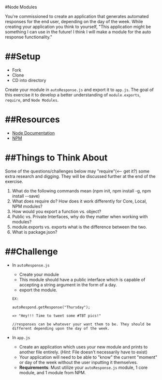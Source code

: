 #Node Modules

You're commissioned to create an application that generates automated responses for the end user, depending on the day of the week. While creating your application you think to yourself, "This application might be something I can use in the future! I think I will make a module for the auto response functionality."

##Setup
===
- Fork
- Clone
- CD into directory

Create your module in `autoResponse.js` and export it to `app.js`. The goal of this exercise it to develop a better understanding of `module.exports`, `require`, and `Node Modules`.


##Resources
===
- [Node Documentation](https://nodejs.org/api/)
- [NPM](https://www.npmjs.com/)	

##Things to Think About
===
Some of the questions/challenges below may "require"(<-- get it?) some extra research and digging. They will be discussed further at the end of the exercise.

1. What do the following commands mean (npm init, npm install <module> -g, npm install <module> --save)
2. What does require do? How does it work differently for Core, Local, NPM modules?
3. How would you export a function vs. object?
4. Public vs. Private Interfaces, why do they matter when working with modules?
5. module.exports vs. exports what is the difference between the two.
6. What is package.json?


##Challenge
===
- In `autoResponse.js`
  - Create your module
  - This module should have a public interface which is capable of accepting a string argument in the form of a day.
  - export the module.
  
  ```
  EX:
  
  autoRespond.getResponse("Thursday");
  
  => "Hey!!! Time to tweet some #TBT pics!"
  
  //responses can be whatever your want them to be. They should be different depending upon the day of the week.
  
  ``` 
  
  

- In `app.js` 
  - Create an application which uses your new module and prints to another file entirely. (*Hint:* File doesn't necessarily have to exist)
  - Your application will need to be able to "know" the current "moment" or day of the week without the user inputting it themselves.
  - **Requirements**: Must utilize your `autoResponse.js` module, 1 core module, and 1 module from NPM.

